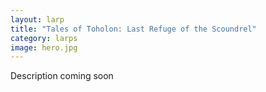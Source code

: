 ```yaml
---
layout: larp
title: "Tales of Toholon: Last Refuge of the Scoundrel"
category: larps
image: hero.jpg
---
```


Description coming soon